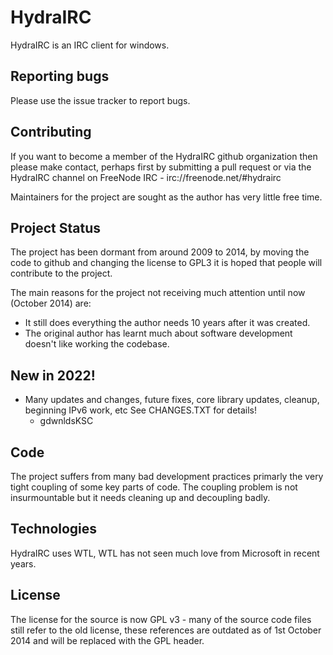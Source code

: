 # HydraIRC

HydraIRC is an IRC client for windows.

## Reporting bugs

Please use the issue tracker to report bugs.

## Contributing

If you want to become a member of the HydraIRC github organization then please make contact, perhaps first by submitting
a pull request or via the HydraIRC channel on FreeNode IRC - irc://freenode.net/#hydrairc

Maintainers for the project are sought as the author has very little free time.

## Project Status

The project has been dormant from around 2009 to 2014, by moving the code to github and changing the license to GPL3
it is hoped that people will contribute to the project.

The main reasons for the project not receiving much attention until now (October 2014) are:

* It still does everything the author needs 10 years after it was created.
* The original author has learnt much about software development doesn't like working the codebase.

## New in 2022!
 * Many updates and changes, future fixes, core library updates, cleanup, beginning IPv6 work, etc
   See CHANGES.TXT for details!
   - gdwnldsKSC

## Code

The project suffers from many bad development practices primarly the very tight coupling of some key parts of code.
The coupling problem is not insurmountable but it needs cleaning up and decoupling badly.

## Technologies

HydraIRC uses WTL, WTL has not seen much love from Microsoft in recent years.

## License

The license for the source is now GPL v3 - many of the source code files still refer to the old license, these references
are outdated as of 1st October 2014 and will be replaced with the GPL header.

